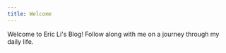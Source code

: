 ```yaml
---
title: Welcome
---
```


Welcome to Eric Li's Blog! Follow along with me on a journey through my daily life.

